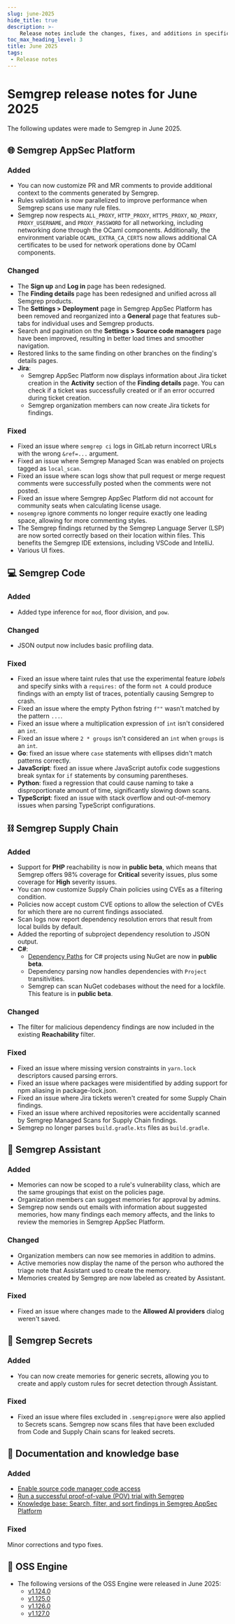 ```yaml
---
slug: june-2025
hide_title: true
description: >-
    Release notes include the changes, fixes, and additions in specific versions of Semgrep.
toc_max_heading_level: 3
title: June 2025
tags:
 - Release notes
---
```


# Semgrep release notes for June 2025

The following updates were made to Semgrep in June 2025.

<!-- truncate -->

## 🌐 Semgrep AppSec Platform

### Added

- You can now customize PR and MR comments to provide additional context to the comments generated by Semgrep.
- Rules validation is now parallelized to improve performance when Semgrep scans use many rule files.
- Semgrep now respects `ALL_PROXY`, `HTTP_PROXY`, `HTTPS_PROXY`, `NO_PROXY`, `PROXY_USERNAME`, and `PROXY_PASSWORD` for all networking, including networking done through the OCaml components. Additionally, the environment variable
`OCAML_EXTRA_CA_CERTS` now allows additional CA certificates to be used for network operations done by OCaml components.

### Changed

- The **Sign up** and **Log in** page has been redesigned.
- The **Finding details** page has been redesigned and unified across all Semgrep products.
- The **Settings > Deployment** page in Semgrep AppSec Platform has been removed and reorganized into a **General** page that features sub-tabs for individual uses and Semgrep products.
- Search and pagination on the **Settings > Source code managers** page have been improved, resulting in better load times and smoother navigation.
- Restored links to the same finding on other branches on the finding's details pages.
- **Jira**:
  - Semgrep AppSec Platform now displays information about Jira ticket creation in the **Activity** section of the **Finding details** page. You can check if a ticket was successfully created or if an error occurred during ticket creation.
  - Semgrep organization members can now create Jira tickets for findings.

### Fixed

- Fixed an issue where `semgrep ci` logs in GitLab return incorrect URLs with the wrong `&ref=...` argument.
- Fixed an issue where Semgrep Managed Scan was enabled on projects tagged as `local_scan`.
- Fixed an issue where scan logs show that pull request or merge request comments were successfully posted when the comments were not posted.
- Fixed an issue where Semgrep AppSec Platform did not account for community seats when calculating license usage.
- `nosemgrep` ignore comments no longer require exactly one leading space, allowing for more commenting styles.
- The Semgrep findings returned by the Semgrep Language Server (LSP) are now sorted correctly based on their location within files. This benefits the Semgrep IDE extensions, including VSCode and IntelliJ.
- Various UI fixes.

## 💻 Semgrep Code

### Added

- Added type inference for `mod`, floor division, and `pow`.

### Changed

- JSON output now includes basic profiling data.

### Fixed

- Fixed an issue where taint rules that use the experimental feature *labels* and specify sinks with a `requires:` of the form `not A` could produce findings with an empty list of traces, potentially causing Semgrep to crash. 
- Fixed an issue where the empty Python fstring `f""` wasn't matched by the pattern `...`.
- Fixed an issue where a multiplication expression of `int` isn't considered an `int`.
- Fixed an issue where `2 * groups` isn't considered an `int` when `groups` is an `int`.
- **Go**: fixed an issue where `case` statements with ellipses didn't match patterns correctly.
- **JavaScript**: fixed an issue where JavaScript autofix code suggestions break syntax for `if` statements by consuming parentheses.
- **Python**: fixed a regression that could cause naming to take a disproportionate amount of time, significantly slowing down scans.
- **TypeScript**: fixed an issue with stack overflow and out-of-memory issues when parsing TypeScript configurations.

## ⛓️ Semgrep Supply Chain

### Added

- Support for **PHP** reachability is now in **public beta**, which means that Semgrep offers 98% coverage for **Critical** severity issues, plus some coverage for **High** severity issues.
- You can now customize Supply Chain policies using CVEs as a filtering condition.
- Policies now accept custom CVE options to allow the selection of CVEs for which there are no current findings associated.
- Scan logs now report dependency resolution errors that result from local builds by default.
- Added the reporting of subproject dependency resolution to JSON output.
- **C#**:
  - [Dependency Paths](/semgrep-supply-chain/dependency-search#view-the-dependency-path) for C# projects using NuGet are now in **public beta**.
  - Dependency parsing now handles dependencies with `Project` transitivities.
  - Semgrep can scan NuGet codebases without the need for a lockfile. This feature is in **public beta**.

### Changed

- The filter for malicious dependency findings are now included in the existing **Reachability** filter.

### Fixed

- Fixed an issue where missing version constraints in `yarn.lock` descriptors caused parsing errors.
- Fixed an issue where packages were misidentified by adding support for npm aliasing in package-lock.json.
- Fixed an issue where Jira tickets weren't created for some Supply Chain findings.
- Fixed an issue where archived repositories were accidentally scanned by Semgrep Managed Scans for Supply Chain findings.
- Semgrep no longer parses `build.gradle.kts` files as `build.gradle`.

## 🤖 Semgrep Assistant

### Added

- Memories can now be scoped to a rule's vulnerability class, which are the same groupings that exist on the policies page.
- Organization members can suggest memories for approval by admins.
- Semgrep now sends out emails with information about suggested memories, how many findings each memory affects, and the links to review the memories in Semgrep AppSec Platform.

### Changed

- Organization members can now see memories in addition to admins.
- Active memories now display the name of the person who authored the triage note that Assistant used to create the memory.
- Memories created by Semgrep are now labeled as created by Assistant.

### Fixed

- Fixed an issue where changes made to the **Allowed AI providers** dialog weren't saved.

## 🔐 Semgrep Secrets

### Added

- You can now create memories for generic secrets, allowing you to create and apply custom rules for secret detection through Assistant.

### Fixed

- Fixed an issue where files excluded in `.semgrepignore` were also applied to Secrets scans. Semgrep now scans files that have been excluded from Code and Supply Chain scans for leaked secrets.

## 📝 Documentation and knowledge base

### Added

- [Enable source code manager code access](/semgrep-appsec-platform/scm-code-access)
- [Run a successful proof-of-value (POV) trial with Semgrep](/run-a-successful-pov)
- [Knowledge base: Search, filter, and sort findings in Semgrep AppSec Platform](/semgrep-appsec-platform/scm-code-access)

### Fixed

Minor corrections and typo fixes.

## 🔧 OSS Engine

* The following versions of the OSS Engine were released in June 2025:
  * [<i class="fas fa-external-link fa-xs"></i>v1.124.0](https://github.com/semgrep/semgrep/releases/tag/v1.124.0)
  * [<i class="fas fa-external-link fa-xs"></i>v1.125.0](https://github.com/semgrep/semgrep/releases/tag/v1.125.0)
  * [<i class="fas fa-external-link fa-xs"></i>v1.126.0](https://github.com/semgrep/semgrep/releases/tag/v1.126.0)
  * [<i class="fas fa-external-link fa-xs"></i>v1.127.0](https://github.com/semgrep/semgrep/releases/tag/v1.127.0)
